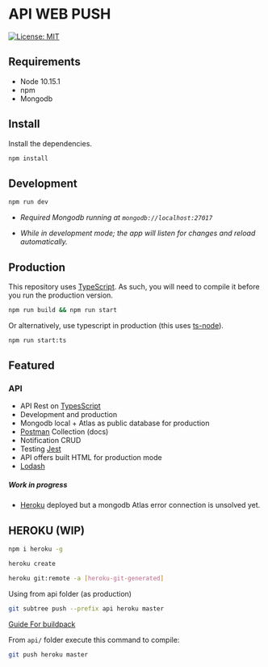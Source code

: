 # API WEB PUSH 

[![License: MIT](https://img.shields.io/badge/License-MIT-yellow.svg)](https://opensource.org/licenses/MIT)

## Requirements 

- Node 10.15.1
- npm
- Mongodb 


## Install

Install the dependencies.

```sh
npm install
```

## Development

```sh
npm run dev
```
- *Required Mongodb running at `mongodb://localhost:27017`* 

- *While in development mode; the app will listen for changes and reload automatically.*

## Production

This repository uses [TypeScript](https://www.typescriptlang.org/). As such, you will need to compile it before you run the production version.

```sh
npm run build && npm run start
```

Or alternatively, use typescript in production (this uses [ts-node](https://github.com/TypeStrong/ts-node)).

```sh
npm run start:ts
```

## Featured

### API
- API Rest on [TypesScript](https://github.com/Microsoft/TypeScript)
- Development and production
- Mongodb local + Atlas as public database for production
- [Postman](https://www.getpostman.com) Collection (docs)
- Notification CRUD 
- Testing [Jest](https://jestjs.io/)
- API offers built HTML for production mode
- [Lodash](https://lodash.com/docs/4.17.11)

##### Work in progress
- [Heroku](https://dashboard.heroku.com) deployed but a mongodb Atlas error connection is unsolved yet.


## HEROKU (WIP)

```sh 
npm i heroku -g 
```

```sh 
heroku create 
```

```sh
heroku git:remote -a [heroku-git-generated]
```

Using from api folder (as production)
````sh
git subtree push --prefix api heroku master
````

[Guide For buildpack](https://medium.com/@timanovsky/heroku-buildpack-to-support-deployment-from-subdirectory-e743c2c838d+d)

From `api/` folder execute this command to compile:
````sh
git push heroku master
````
